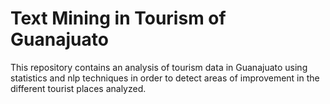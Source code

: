 # Text Mining in Tourism of Guanajuato

This repository contains an analysis of tourism data in Guanajuato using statistics and nlp techniques in order to detect areas of improvement in the different tourist places analyzed.
